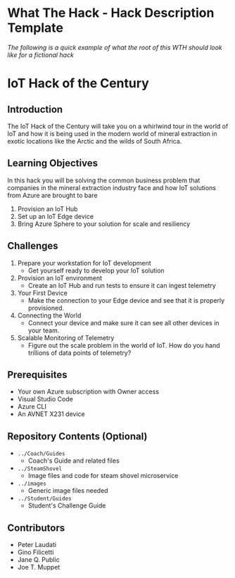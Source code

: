 # What The Hack - Hack Description Template

*The following is a quick example of what the root of this WTH should look like for a fictional hack*

# IoT Hack of the Century
## Introduction
The IoT Hack of the Century will take you on a whirlwind tour in the world of IoT and how it is being used in the modern world of mineral extraction in exotic locations like the Arctic and the wilds of South Africa.

## Learning Objectives
In this hack you will be solving the common business problem that companies in the mineral extraction industry face and how IoT solutions from Azure are brought to bare

1. Provision an IoT Hub
2. Set up an IoT Edge device
3. Bring Azure Sphere to your solution for scale and resiliency 

## Challenges
1. Prepare your workstation for IoT development
   - Get yourself ready to develop your IoT solution
2. Provision an IoT environment
   - Create an IoT Hub and run tests to ensure it can ingest telemetry
3. Your First Device
   - Make the connection to your Edge device and see that it is properly provisioned.
4. Connecting the World
   - Connect your device and make sure it can see all other devices in your team.
5. Scalable Monitoring of Telemetry
   - Figure out the scale problem in the world of IoT. How do you hand trillions of data points of telemetry?

## Prerequisites
- Your own Azure subscription with Owner access
- Visual Studio Code
- Azure CLI
- An AVNET X231 device

## Repository Contents (Optional)
- `../Coach/Guides`
  - Coach's Guide and related files
- `../SteamShovel`
  - Image files and code for steam shovel microservice
- `../images`
  - Generic image files needed
- `../Student/Guides`
  - Student's Challenge Guide

## Contributors
- Peter Laudati
- Gino Filicetti
- Jane Q. Public
- Joe T. Muppet

